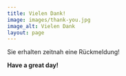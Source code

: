 ```yaml
---
title: Vielen Dank!
image: images/thank-you.jpg
image_alt: Vielen Dank
layout: page
---
```


Sie erhalten zeitnah eine Rückmeldung!

**Have a great day!**